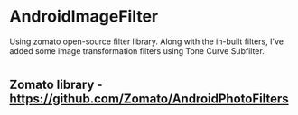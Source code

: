 # AndroidImageFilter
Using zomato open-source filter library.
Along with the in-built filters, I've added some image transformation filters using Tone Curve Subfilter.
#
## Zomato library - https://github.com/Zomato/AndroidPhotoFilters
